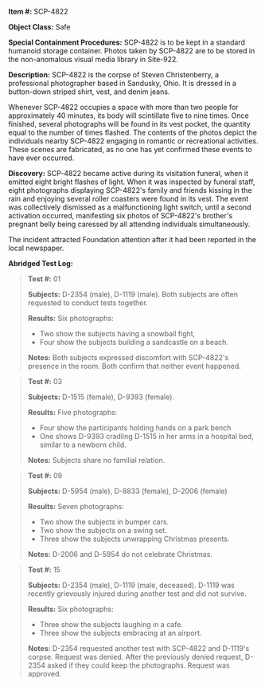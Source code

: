 **Item #:** SCP-4822

**Object Class:** Safe

**Special Containment Procedures:** SCP-4822 is to be kept in a standard humanoid storage container. Photos taken by SCP-4822 are to be stored in the non-anomalous visual media library in Site-922.

**Description:** SCP-4822 is the corpse of Steven Christenberry, a professional photographer based in Sandusky, Ohio. It is dressed in a button-down striped shirt, vest, and denim jeans.

Whenever SCP-4822 occupies a space with more than two people for approximately 40 minutes, its body will scintillate five to nine times. Once finished, several photographs will be found in its vest pocket, the quantity equal to the number of times flashed. The contents of the photos depict the individuals nearby SCP-4822 engaging in romantic or recreational activities. These scenes are fabricated, as no one has yet confirmed these events to have ever occurred.

**Discovery:** SCP-4822 became active during its visitation funeral, when it emitted eight bright flashes of light. When it was inspected by funeral staff, eight photographs displaying SCP-4822's family and friends kissing in the rain and enjoying several roller coasters were found in its vest. The event was collectively dismissed as a malfunctioning light switch, until a second activation occurred, manifesting six photos of SCP-4822's brother's pregnant belly being caressed by all attending individuals simultaneously.

The incident attracted Foundation attention after it had been reported in the local newspaper.

**Abridged Test Log:**

> **Test #:** 01
> 
> **Subjects:** D-2354 (male), D-1119 (male). Both subjects are often requested to conduct tests together.
> 
> **Results:** Six photographs:
> 
> *   Two show the subjects having a snowball fight,
> *   Four show the subjects building a sandcastle on a beach.
> 
> **Notes:** Both subjects expressed discomfort with SCP-4822's presence in the room. Both confirm that neither event happened.

> **Test #:** 03
> 
> **Subjects:** D-1515 (female), D-9393 (female).
> 
> **Results:** Five photographs:
> 
> *   Four show the participants holding hands on a park bench
> *   One shows D-9393 cradling D-1515 in her arms in a hospital bed, similar to a newborn child.
> 
> **Notes:** Subjects share no familial relation.

> **Test #:** 09
> 
> **Subjects:** D-5954 (male), D-8833 (female), D-2006 (female)
> 
> **Results:** Seven photographs:
> 
> *   Two show the subjects in bumper cars.
> *   Two show the subjects on a swing set.
> *   Three show the subjects unwrapping Christmas presents.
> 
> **Notes:** D-2006 and D-5954 do not celebrate Christmas.

> **Test #:** 15
> 
> **Subjects:** D-2354 (male), D-1119 (male, deceased). D-1119 was recently grievously injured during another test and did not survive.
> 
> **Results:** Six photographs:
> 
> *   Three show the subjects laughing in a cafe.
> *   Three show the subjects embracing at an airport.
> 
> **Notes:** D-2354 requested another test with SCP-4822 and D-1119's corpse. Request was denied. After the previously denied request, D-2354 asked if they could keep the photographs. Request was approved.